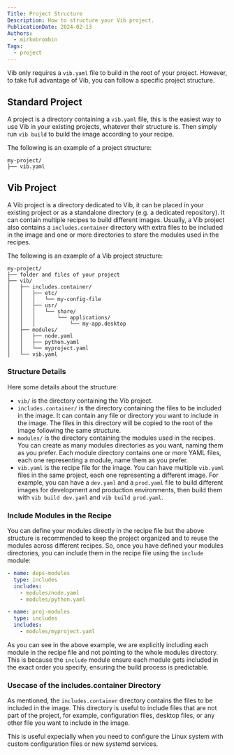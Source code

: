 ```yaml
---
Title: Project Structure
Description: How to structure your Vib project.
PublicationDate: 2024-02-13
Authors:
  - mirkobrombin
Tags:
  - project
---
```


Vib only requires a `vib.yaml` file to build in the root of your project. However, to take full advantage of Vib, you can follow a specific project structure.

## Standard Project

A project is a directory containing a `vib.yaml` file, this is the easiest way to use Vib in your existing projects, whatever their structure is. Then simply run `vib build` to build the image according to your recipe.

The following is an example of a project structure:

```plaintext
my-project/
├── vib.yaml
```

## Vib Project

A Vib project is a directory dedicated to Vib, it can be placed in your existing project or as a standalone directory (e.g. a dedicated repository). It can contain multiple recipes to build different images. Usually, a Vib project also contains a `includes.container` directory with extra files to be included in the image and one or more directories to store the modules used in the recipes.

The following is an example of a Vib project structure:

```plaintext
my-project/
├── folder and files of your project
├── vib/
│   ├── includes.container/
│   │   ├── etc/
│   │   │   └── my-config-file
│   │   ├── usr/
│   │   │   └── share/
│   │   │       └── applications/
│   │   │           └── my-app.desktop
│   ├── modules/
│   │   ├── node.yaml
│   │   ├── python.yaml
│   │   └── myproject.yaml
│   └── vib.yaml
```

### Structure Details

Here some details about the structure:

- `vib/` is the directory containing the Vib project.
- `includes.container/` is the directory containing the files to be included in the image. It can contain any file or directory you want to include in the image. The files in this directory will be copied to the root of the image following the same structure.
- `modules/` is the directory containing the modules used in the recipes. You can create as many modules directories as you want, naming them as you prefer. Each module directory contains one or more YAML files, each one representing a module, name them as you prefer.
- `vib.yaml` is the recipe file for the image. You can have multiple `vib.yaml` files in the same project, each one representing a different image. For example, you can have a `dev.yaml` and a `prod.yaml` file to build different images for development and production environments, then build them with `vib build dev.yaml` and `vib build prod.yaml`.

### Include Modules in the Recipe

You can define your modules directly in the recipe file but the above structure is recommended to keep the project organized and to reuse the modules across different recipes. So, once you have defined your modules directories, you can include them in the recipe file using the `include` module:

```yaml
- name: deps-modules
  type: includes
  includes:
    - modules/node.yaml
    - modules/python.yaml

- name: proj-modules
  type: includes
  includes:
    - modules/myproject.yaml
```

As you can see in the above example, we are explicitly including each module in the recipe file and not pointing to the whole modules directory. This is because the `include` module ensure each module gets included in the exact order you specify, ensuring the build process is predictable.

### Usecase of the includes.container Directory

As mentioned, the `includes.container` directory contains the files to be included in the image. This directory is useful to include files that are not part of the project, for example, configuration files, desktop files, or any other file you want to include in the image.

This is useful expecially when you need to configure the Linux system with custom configuration files or new systemd services.

